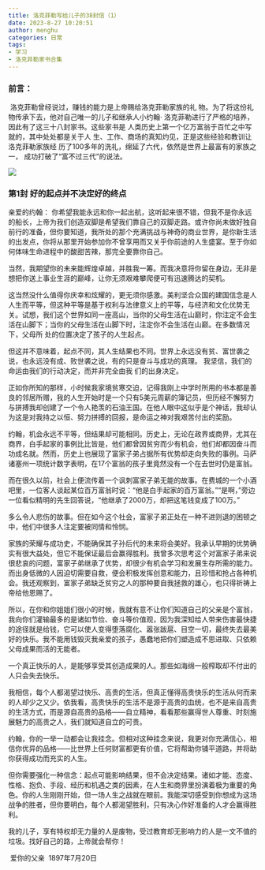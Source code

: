 ```yaml
---
title: 洛克菲勒写给儿子的38封信（1）
date: 2023-8-27 10:20:51
author: menghu
categories: 日常
tags:
- 学习
- 洛克菲勒家书合集
---
```

### 前言：
​		洛克菲勒曾经说过，赚钱的能力是上帝赐给洛克菲勒家族的礼 物。为了将这份礼物传承下去，他对自己唯一的儿子和继承人小约翰· 洛克菲勒进行了严格的培养，因此有了这三十八封家书。这些家书是 人类历史上第一个亿万富翁于百忙之中写就的，其中处处都是关于人 生、工作、商场的真知灼见，正是这些经验和教训让洛克菲勒家族经 历了100多年的洗礼，绵延了六代，依然是世界上最富有的家族之一， 成功打破了“富不过三代”的说法。

![](https://cdn.pixabay.com/photo/2016/11/19/15/38/beach-1839922_1280.jpg)

<!-- more -->

### 第1封    好的起点并不决定好的终点

亲爱的约翰：
		你希望我能永远和你一起出航，这听起来很不错，但我不是你永远的船长，上帝为我们创造双脚是希望我们靠自己的双脚走路。或许你尚未做好独自前行的准备，但你要知道，我所处的那个充满挑战与神奇的商业世界，是你新生活的出发点，你将从那里开始参加你不曾享用而又关乎你前途的人生盛宴。至于你如何体味生命进程中的酸甜苦辣，那完全要靠你自己。

​		当然，我期望你的未来能辉煌卓越，并胜我一筹。而我决意将你留在身边，无非是想把你送上事业生涯的巅峰，让你无须艰难攀爬便可有迅速腾达的契机。

​		这当然没什么值得你庆幸和炫耀的，更无须你感激。美利坚合众国的建国信念是人人生而平等，但这种平等是基于权利与法律意义上的平等，与经济和文化优势无关。试想，我们这个世界如同一座高山，当你的父母生活在山巅时，你注定不会生活在山脚下；当你的父母生活在山脚下时，注定你不会生活在山巅。在多数情况下，父母所
处的位置决定了孩子的人生起点。

​		但这并不意味着，起点不同，其人生结果也不同。世界上永远没有贫、富世袭之说，也永远没有成、败世袭之说，有的只是奋斗与成功的真理。 我坚信，我们的命运由我们的行动决定，而并非完全由我
们的出身决定。

​		正如你所知的那样，小时候我家境贫寒交迫，记得我刚上中学时所用的书本都是善良的邻居所赠，我的人生开始时是一个只有5美元周薪的簿记员，但历经不懈努力与拼搏我却创建了一个令人艳羡的石油王国。在他人眼中这似乎是个神话，我却认为这是对我持之以恒、努力拼搏的回报，是命运之神对我艰苦付出的奖励。

​		约翰，机会永远不平等，但结果却可能相同。历史上，无论在政界或商界，尤其在商界，白手起家的事例比比皆是，他们都曾因贫穷而少有机会，他们却都因奋斗而功成名就。然而，历史上也展现了富家子弟占据所有优势却走向失败的事例。马萨诸塞州一项统计数字表明，在17个富翁的孩子里竟然没有一个在去世时仍是富翁。

​		而在很久以前，社会上便流传着一个讽刺富家子弟无能的故事。在费城的一个小酒吧里，一位客人谈起某位百万富翁时说：“他是白手起家的百万富翁。”“是啊，”旁边一位看似精明的先生回答说，“他继承了2000万，却把这笔钱变成了100万。”

​		多么令人悲伤的故事。但在如今这个社会，富家子弟正处在一种不进则退的困顿之中，他们中很多人注定要被同情和怜悯。

​		家族的荣耀与成功史，不能确保其子孙后代的未来将会美好。我承认早期的优势确实有很大益处，但它不能保证最后会赢得胜利。我曾多次思考这个对富家子弟来说很悲哀的问题，富家子弟继承了优势，却很少有机会学习和发展生存所需的能力。而出身低微的人因迫切需要自救，便会积极发挥创意和能力，且珍惜和抢占各种机会。我还观察到，富家子弟缺乏贫穷之人的那种要自我拯救的雄心，也只得祈祷上帝给他恩赐了。

​		所以，在你和你姐姐们很小的时候，我就有意不让你们知道自己的父亲是个富翁，我向你们灌输最多的是诸如节俭、奋斗等价值观，因为我深知给人带来伤害最快捷的途径就是给钱，它可以使人变得堕落腐化、嚣张跋扈、目空一切，最终失去最美好的快乐。我不能用钱毁灭我亲爱的孩子，愚蠢地把你们塑造成不思进取、只依赖父母成果而活的无能者。

​		一个真正快乐的人，是能够享受其创造成果的人。那些如海绵一般榨取却不付出的人只会失去快乐。

​		我相信，每个人都渴望过快乐、高贵的生活，但真正懂得高贵快乐的生活从何而来的人却少之又少。依我看，高贵快乐的生活不是源于高贵的血统，也不是来自高贵的生活方式，而是源自高贵的品格——自立精神，看看那些赢得世人尊重、时刻施展魅力的高贵之人，我们就知道自立的可贵。

​		约翰，你的一举一动都会让我挂念。但相对这种挂念来说，我更对你充满信心，相信你优异的品格——比世界上任何财富都更有价值，它将帮助你铺平道路，并将助你获得成功而充实的人生。

​		但你需要强化一种信念：起点可能影响结果，但不会决定结果。诸如才能、态度、性格、抱负、手段、经历和机遇之类的因素，在人生和商界里扮演着极为重要的角色。你的人生刚刚开始，但一场人生之战就在眼前。我能深切感受到你想成为这场战争的胜者，但你要明白，每个人都渴望胜利，只有决心作好准备的人才会赢得胜利。

​		我的儿子，享有特权却无力量的人是废物，受过教育却无影响力的人是一文不值的垃圾。找好自己的路，上帝就会帮你！



​																																								爱你的父亲
​																																							1897年7月20日



